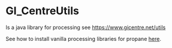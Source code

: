 # GI_CentreUtils

Is a java library for processing see https://www.gicentre.net/utils

See how to install vanilla processing libraries for propane [here][vanilla].

[vanilla]:https://ruby-processing.github.io/propane/contributed
